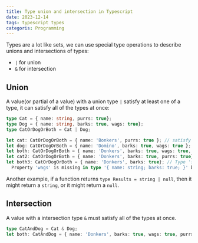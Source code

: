 ```yaml
---
title: Type union and intersection in Typescript
date: 2023-12-14
tags: typescript types
categoris: Programming
---
```


Types are a lot like sets, we can use special type operations to describe unions and intersections of types:

+ `|` for union
+ `&` for intersection

## Union

A value(or partial of a value) with a union type `|` satisfy at least one of a type, it can satisfy all of the types at once:

```typescript
type Cat = { name: string, purrs: true};
type Dog = { name: string, barks: true, wags: true};
type CatOrDogOrBoth = Cat | Dog;

let cat: CatOrDogOrBoth = { name: 'Bonkers', purrs: true }; // satisfy Cat
let dog: CatOrDogOrBoth = { name: 'Domino', barks: true, wags: true }; // satisfy Dog
let both: CatOrDogOrBoth = { name: 'Donkers', barks: true, wags: true, purrs: true}; // satisfy both: Dog and Cat
let cat2: CatOrDogOrBoth = { name: 'Donkers', barks: true, purrs: true}; // partial of it satisfy Cat
let both3: CatOrDogOrBoth = { name: 'Donkers', barks: true}; // Type '{ name: string; barks: true; }' is not assignable to type 'CatOrDogOrBoth'.
  Property 'wags' is missing in type '{ name: string; barks: true; }' but required in type 'Dog'
```

Another example, if a function returns `type Results = string | null`, then it might return a `string`, or it might return a `null`.

## Intersection

A value with a intersection type `&` must satisfy all of the types at once.

```typescript
type CatAndDog = Cat & Dog;
let both: CatAndDog = { name: 'Donkers', barks: true, wags: true, purrs: true};
```